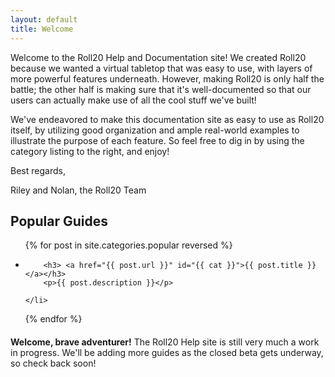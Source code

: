 ```yaml
---
layout: default
title: Welcome
---
```


Welcome to the Roll20 Help and Documentation site! We created Roll20 because we wanted a virtual tabletop that was easy to use, with layers of more powerful features underneath. However, making Roll20 is only half the battle; the other half is making sure that it's well-documented so that our users can actually make use of all the cool stuff we've built! 

We've endeavored to make this documentation site as easy to use as Roll20 itself, by utilizing good organization and ample real-world examples to illustrate the purpose of each feature. So feel free to dig in by using the category listing to the right, and enjoy!

Best regards,

Riley and Nolan, the Roll20 Team

<!-- <div class="list-module">
  <h2>Popular Guides</h2>
  <div class="list-body">
    <ul>
      {% for post in site.categories.popular reversed %}
        <li>
          <a href="{{ post.url }}" id="{{ cat }}">
            <h3>{{ post.title }}</h3>
            <p>{{ post.description }}</p>
          </a>
        </li>
      {% endfor %}
    </ul>
  </div>
</div> -->

<h2>Popular Guides</h2>

<div class="well popular-list">

  <ul>
  {% for post in site.categories.popular reversed %}
    <li>
     
        <h3> <a href="{{ post.url }}" id="{{ cat }}">{{ post.title }}</a></h3>
        <p>{{ post.description }}</p>
      
    </li>
  {% endfor %}
  </ul>
</div>

<div class="alert alert-success" style="margin-top: 20px;">
  <p><strong>Welcome, brave adventurer!</strong> The Roll20 Help site is still very much a work in progress. We'll be adding more guides as the closed beta gets underway, so check back soon!</p>
</div>